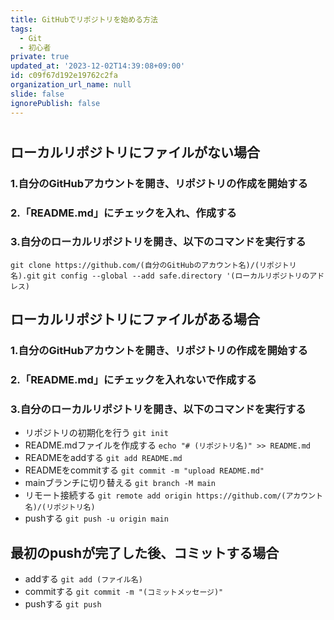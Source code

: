 ```yaml
---
title: GitHubでリポジトリを始める方法
tags:
  - Git
  - 初心者
private: true
updated_at: '2023-12-02T14:39:08+09:00'
id: c09f67d192e19762c2fa
organization_url_name: null
slide: false
ignorePublish: false
---
```

# 

## ローカルリポジトリにファイルがない場合
### 1.自分のGitHubアカウントを開き、リポジトリの作成を開始する
### 2.「README.md」にチェックを入れ、作成する
### 3.自分のローカルリポジトリを開き、以下のコマンドを実行する
  `git clone https://github.com/(自分のGitHubのアカウント名)/(リポジトリ名).git`
  `git config --global --add safe.directory '(ローカルリポジトリのアドレス)`

## ローカルリポジトリにファイルがある場合
### 1.自分のGitHubアカウントを開き、リポジトリの作成を開始する
### 2.「README.md」にチェックを入れないで作成する
### 3.自分のローカルリポジトリを開き、以下のコマンドを実行する
  - リポジトリの初期化を行う
    `git init`
  - README.mdファイルを作成する
    `echo "# (リポジトリ名)" >> README.md`
  - READMEをaddする
    `git add README.md`
  - READMEをcommitする
    `git commit -m "upload README.md"`
  - mainブランチに切り替える
    `git branch -M main`
  - リモート接続する
    `git remote add origin https://github.com/(アカウント名)/(リポジトリ名)`
  - pushする
    `git push -u origin main`

## 最初のpushが完了した後、コミットする場合
  - addする
    `git add (ファイル名)`
  - commitする
    `git commit -m "(コミットメッセージ)"`
  - pushする
    `git push`

